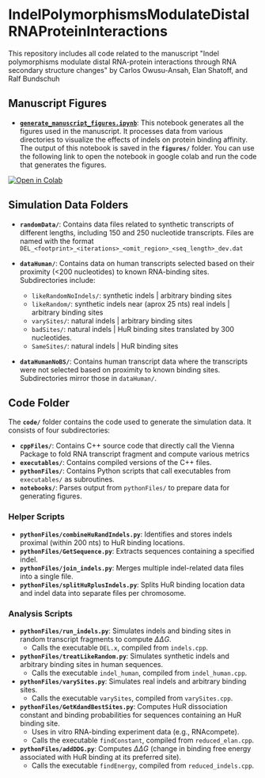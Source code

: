 # IndelPolymorphismsModulateDistalRNAProteinInteractions
This repository includes all code related to the manuscript "Indel polymorphisms modulate distal RNA-protein interactions through RNA secondary structure changes" by Carlos Owusu-Ansah, Elan Shatoff, and Ralf Bundschuh

## Manuscript Figures

- **[`generate_manuscript_figures.ipynb`](https://colab.research.google.com/github/bundschuhlab/IndelPolymorphismsModulateDistalRNAProteinInteractions/blob/main/generate_manuscript_figures.ipynb)**: This notebook generates all the figures used in the manuscript. It processes data from various directories to visualize the effects of indels on protein binding affinity. The output of this notebook is saved in the **`figures/`** folder. You can use the following link to open the notebook in google colab and run the code that generates the figures.

[![Open in Colab](https://colab.research.google.com/assets/colab-badge.svg)](https://colab.research.google.com/github/bundschuhlab/IndelPolymorphismsModulateDistalRNAProteinInteractions/blob/main/generate_manuscript_figures.ipynb)

## Simulation Data Folders

- **`randomData/`**: Contains data files related to synthetic transcripts of different lengths, including 150 and 250 nucleotide transcripts. Files are named with the format `DEL_<footprint>_<iterations>_<omit_region>_<seq_length>_dev.dat`

- **`dataHuman/`**: Contains data on human transcripts selected based on their proximity (<200 nucleotides) to known RNA-binding sites. Subdirectories include:
  - `likeRandomNoIndels/`: synthetic indels | arbitrary binding sites
  - `likeRandom/`: synthetic indels near (aprox 25 nts) real indels | arbitrary binding sites
  - `varySites/`: natural indels | arbitrary binding sites
  - `badSites/`: natural indels | HuR binding sites translated by 300 nucleotides.
  - `SameSites/`: natural indels | HuR binding sites

- **`dataHumanNoBS/`**: Contains human transcript data where the transcripts were not selected based on proximity to known binding sites. Subdirectories mirror those in `dataHuman/`.



## Code Folder

The **`code/`** folder contains the code used to generate the simulation data. It consists of four subdirectories:

- **`cppFiles/`**: Contains C++ source code that directly call the Vienna Package to fold RNA transcript fragment and compute various metrics
- **`executables/`**: Contains compiled versions of the C++ files.
- **`pythonFiles/`**: Contains Python scripts that call executables from `executables/` as subroutines.
- **`notebooks/`**: Parses output from `pythonFiles/` to prepare data for generating figures.

### Helper Scripts

- **`pythonFiles/combineHuRandIndels.py`**: Identifies and stores indels proximal (within 200 nts) to HuR binding locations.
- **`pythonFiles/GetSequence.py`**: Extracts sequences containing a specified indel.
- **`pythonFiles/join_indels.py`**: Merges multiple indel-related data files into a single file.
- **`pythonFiles/splitHuRplusIndels.py`**: Splits HuR binding location data and indel data into separate files per chromosome.

### Analysis Scripts

- **`pythonFiles/run_indels.py`**: Simulates indels and binding sites in random transcript fragments to compute $\Delta\Delta G$.
  - Calls the executable `DEL.x`, compiled from `indels.cpp`.
- **`pythonFiles/treatLikeRandom.py`**: Simulates synthetic indels and arbitrary binding sites in human sequences.
  - Calls the executable `indel_human`, compiled from `indel_human.cpp`.
- **`pythonFiles/varySites.py`**: Simulates real indels and arbitrary binding sites.
  - Calls the executable `varySites`, compiled from `varySites.cpp`.
- **`pythonFiles/GetKdandBestSites.py`**: Computes HuR dissociation constant and binding probabilities for sequences containing an HuR binding site.
  - Uses in vitro RNA-binding experiment data (e.g., RNAcompete).
  - Calls the executable `findConstant`, compiled from `reduced_elan.cpp`.
- **`pythonFiles/addDDG.py`**: Computes $\Delta\Delta G$ (change in binding free energy associated with HuR binding at its preferred site).
  - Calls the executable `findEnergy`, compiled from `reduced_indels.cpp`.

